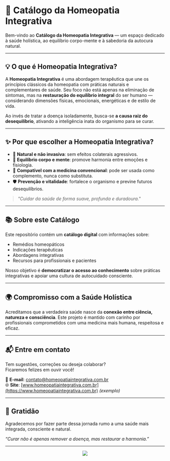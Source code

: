 # 🌿 Catálogo da Homeopatia Integrativa

Bem-vindo ao **Catálogo da Homeopatia Integrativa** — um espaço dedicado à saúde holística, ao equilíbrio corpo-mente e à sabedoria da autocura natural.

---

## 💡 O que é Homeopatia Integrativa?

A **Homeopatia Integrativa** é uma abordagem terapêutica que une os princípios clássicos da homeopatia com práticas naturais e complementares de saúde. Seu foco não está apenas na eliminação de sintomas, mas na **restauração do equilíbrio integral** do ser humano — considerando dimensões físicas, emocionais, energéticas e de estilo de vida.

Ao invés de tratar a doença isoladamente, busca-se **a causa raiz do desequilíbrio**, ativando a inteligência inata do organismo para se curar.

---

## ✨ Por que escolher a Homeopatia Integrativa?

- 🌱 **Natural e não invasiva**: sem efeitos colaterais agressivos.
- 🧘 **Equilíbrio corpo e mente**: promove harmonia entre emoções e fisiologia.
- 🤝 **Compatível com a medicina convencional**: pode ser usada como complemento, nunca como substituta.
- 🛡️ **Prevenção e vitalidade**: fortalece o organismo e previne futuros desequilíbrios.

> *"Cuidar da saúde de forma suave, profunda e duradoura."*

---

## 📚 Sobre este Catálogo

Este repositório contém um **catálogo digital** com informações sobre:
- Remédios homeopáticos
- Indicações terapêuticas
- Abordagens integrativas
- Recursos para profissionais e pacientes

Nosso objetivo é **democratizar o acesso ao conhecimento** sobre práticas integrativas e apoiar uma cultura de autocuidado consciente.

---

## 🌍 Compromisso com a Saúde Holística

Acreditamos que a verdadeira saúde nasce da **conexão entre ciência, natureza e consciência**. Este projeto é mantido com carinho por profissionais comprometidos com uma medicina mais humana, respeitosa e eficaz.

---

## 📬 Entre em contato

Tem sugestões, correções ou deseja colaborar?  
Ficaremos felizes em ouvir você!

📧 **E-mail**: contato@homeopatiaintegrativa.com.br  
🌐 **Site**: [www.homeopatiaintegrativa.com.br](https://www.homeopatiaintegrativa.com.br) *(exemplo)*

---

## 🙏 Gratidão

Agradecemos por fazer parte dessa jornada rumo a uma saúde mais integrada, consciente e natural.

*“Curar não é apenas remover a doença, mas restaurar a harmonia.”*

---

<div align="center">
  <img src="https://img.shields.io/badge/Homeopatia%20Integrativa-Natural%20•%20Holística%20•%20Consciente-2E8B57?style=for-the-badge" />
</div>